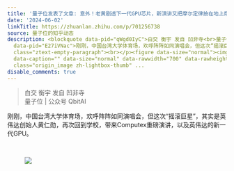 ```yaml
---
title: '量子位发表了文章: 意外！老黄剧透下一代GPU芯片，新演讲又把摩尔定律按在地上摩擦'
date: '2024-06-02'
linkTitle: https://zhuanlan.zhihu.com/p/701256738
source: 量子位的知乎动态
description: <blockquote data-pid="qWgd0IyC">白交 衡宇 发自 凹非寺<br>量子位 | 公众号 QbitAI</blockquote><p
  data-pid="E27iVNac">刚刚，中国台湾大学体育场，欢呼阵阵如同演唱会，但这次“摇滚巨星”，其实是英伟达创始人黄仁勋，再次回到学校，带来Computex重磅演讲，以及英伟达的新一代GPU。</p><p
  class="ztext-empty-paragraph"><br></p><figure data-size="normal"><img src="https://pic2.zhimg.com/v2-05a45a5d06881b0aa226daf2cb7b3165.jpg"
  data-caption="" data-size="normal" data-rawwidth="700" data-rawheight="393" data-thumbnail="https://pic2.zhimg.com/v2-05a45a5d06881b0aa226daf2cb7b3165_b.jpg"
  class="origin_image zh-lightbox-thumb" ...
disable_comments: true
---
```

<blockquote data-pid="qWgd0IyC">白交 衡宇 发自 凹非寺<br>量子位 | 公众号 QbitAI</blockquote><p data-pid="E27iVNac">刚刚，中国台湾大学体育场，欢呼阵阵如同演唱会，但这次“摇滚巨星”，其实是英伟达创始人黄仁勋，再次回到学校，带来Computex重磅演讲，以及英伟达的新一代GPU。</p><p class="ztext-empty-paragraph"><br></p><figure data-size="normal"><img src="https://pic2.zhimg.com/v2-05a45a5d06881b0aa226daf2cb7b3165.jpg" data-caption="" data-size="normal" data-rawwidth="700" data-rawheight="393" data-thumbnail="https://pic2.zhimg.com/v2-05a45a5d06881b0aa226daf2cb7b3165_b.jpg" class="origin_image zh-lightbox-thumb" ...
